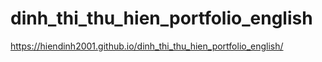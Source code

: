 # dinh_thi_thu_hien_portfolio_english
https://hiendinh2001.github.io/dinh_thi_thu_hien_portfolio_english/

